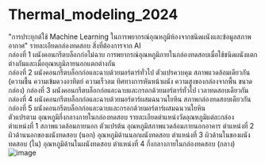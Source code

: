 # Thermal_modeling_2024
"การประยุกต์ใช้ Machine Learning ในการพยากรณ์อุณหภูมิห้องจากชนิดผนังและข้อมูลสภาพอากาศ"
รายละเอียดกล่องทดสอบ									สิ่งที่ต้องการจาก AI	
	กล่องที่ 1	ผนังคอนกรีตบล็อกก่อไม่ฉาบ							                      การพยากรณ์อุณหภูมิภายในกล่องทดสอบเมื่อใช้ชนิดผนังแตกต่างกันและเมื่ออุณหภูมิภายนอกแตกต่างกัน	
	กล่องที่ 2	ผนังคอนกรีตบล็อกก่อและฉาบด้วยมอร์ตาร์ทั่วไป							        ตัวแปรควบคุม	สภาพแวดล้อมเดียวกัน (ความชื้น ความเข้มดวงอาทิตย์ ความเร็วลม ทิศทางการหันหน้าผนัง ความสูงของกล่องจากพื้น ขนาดกล่อง) 
	กล่องที่ 3	ผนังคอนกรีตบล็อกก่อและฉาบและกรอกด้วยมอร์ตาร์ทั่วไป								เวลาทดสอบเดียวกัน
	กล่องที่ 4	ผนังคอนกรีตบล็อกก่อและฉาบด้วยมอร์ตาร์ผสมฉนวนใยหิน								สภาพกล่องทดสอบเดียวกัน
	กล่องที่ 5	ผนังคอนกรีตบล็อกก่อและฉาบและกรอกด้วยมอร์ตาร์ผสมฉนวนใยหิน								
									ตัวแปรตาม	อุณหภูมิกึ่งกลางภายในกล่องทดสอบ
รายละเอียดตำแหน่งวัดอุณหภูมิแต่ละกล่อง										
	ตำแหน่งที่ 1	สภาพแวดล้อมภายนอก							        ตัวแปรต้น	อุณหภูมิสภาพแวดล้อมภายนอกอาคาร
	ตำแหน่งที่ 2	ผิวด้านนอกของผนังทดสอบ			(นอก)					อุณหภูมิด้านนอกผนังทดสอบ
	ตำแหน่งที่ 3	ผิวด้านในของผนังทดสอบ			(ใน)					อุณหภูมิด้านในผนังทดสอบ
	ตำแหน่งที่ 4	กึ่งกลางภายในกล่องทดสอบ		(กลาง)					
 ![image](https://github.com/user-attachments/assets/99ad2c16-0008-42d1-9e39-6d51cc6f27e4)

